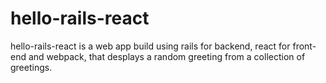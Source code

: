 # hello-rails-react
hello-rails-react is a web app build using rails for backend, react for front-end and webpack, that desplays a random greeting from a collection of greetings.
